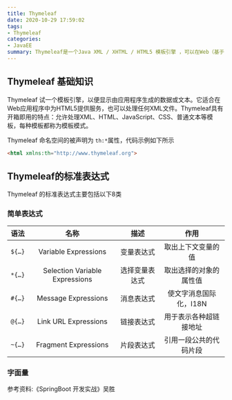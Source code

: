 ```yaml
---
title: Thymeleaf
date: 2020-10-29 17:59:02
tags:
- Thymeleaf
categories:
- JavaEE
summary: Thymeleaf是一个Java XML / XHTML / HTML5 模板引擎 ，可以在Web（基于servlet ）和非Web环境中工作。 它更适合在基于MVC的Web应用程序的视图层提供XHTML / HTML5，但它甚至可以在脱机环境中处理任何XML文件。 它提供完整的Spring Framework。
---
```


## Thymeleaf 基础知识

Thymeleaf 试一个模板引擎，以便显示由应用程序生成的数据或文本。它适合在Web应用程序中为HTML5提供服务，也可以处理任何XML文件。Thymeleaf具有开箱即用的特点：允许处理XML、HTML、JavaScript、CSS、普通文本等模板，每种模板都称为模板模式。

Thymeleaf 命名空间的被声明为 `th:*`属性，代码示例如下所示

```html
<html xmlns:th="http://www.thymeleaf.org">
```

## Thymeleaf的标准表达式

Thymeleaf 的标准表达式主要包括以下8类

### 简单表达式

|  语法  |              名称              |      描述      |          作用          |
| :----: | :----------------------------: | :------------: | :--------------------: |
| `${…}` |      Variable Expressions      |   变量表达式   |   取出上下文变量的值   |
| `*{…}` | Selection Variable Expressions | 选择变量表达式 | 取出选择的对象的属性值 |
| `#{…}` |      Message Expressions       |   消息表达式   | 使文字消息国际化，I18N |
| `@{…}` |      Link URL Expressions      |   链接表达式   | 用于表示各种超链接地址 |
| `~{…}` |      Fragment Expressions      |   片段表达式   | 引用一段公共的代码片段 |

### 字面量



参考资料:《SpringBoot 开发实战》吴胜
